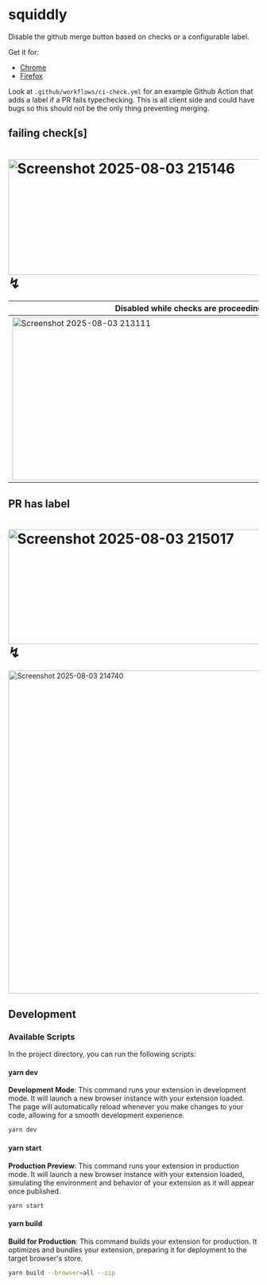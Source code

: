 # squiddly

Disable the github merge button based on checks or a configurable label.

Get it for:
- [Chrome](https://chromewebstore.google.com/detail/squiddly/keckkliciafiafmlgeepcgbiohbekjmn)  
- [Firefox](https://addons.mozilla.org/en-US/firefox/addon/squiddly/)

Look at `.github/workflows/ci-check.yml` for an example Github Action that adds a label if a PR fails typechecking.  This is all client side and could have bugs so this should not be the only thing preventing merging.

## failing check[s]



# <img width="544" height="233" alt="Screenshot 2025-08-03 215146" src="https://github.com/user-attachments/assets/c8bd7dec-ab35-4a77-b620-587f25107450" /> &#x21AF;

| Disabled while checks are proceeding | Disabled when checks have failed | 
|--------------------------------------|----------------------------------|
|<img width="711" height="328" alt="Screenshot 2025-08-03 213111" src="https://github.com/user-attachments/assets/da05bf51-baa9-46b1-9a93-06c09f3ed62c" />|<img width="698" height="329" alt="Screenshot 2025-08-03 213233" src="https://github.com/user-attachments/assets/3f97161d-27db-4679-b4b2-be93316dc96f" />|

## PR has label

# <img width="542" height="231" alt="Screenshot 2025-08-03 215017" src="https://github.com/user-attachments/assets/3054a41f-59ba-4853-b828-efa624524848" /> &#x21AF;

<img width="1346" height="650" alt="Screenshot 2025-08-03 214740" src="https://github.com/user-attachments/assets/fc2b5bb8-48d9-4902-9c8a-2879e39fa29e" />

## Development

### Available Scripts

In the project directory, you can run the following scripts:

#### yarn dev

**Development Mode**: This command runs your extension in development mode. It will launch a new browser instance with your extension loaded. The page will automatically reload whenever you make changes to your code, allowing for a smooth development experience.

```bash
yarn dev
```

#### yarn start

**Production Preview**: This command runs your extension in production mode. It will launch a new browser instance with your extension loaded, simulating the environment and behavior of your extension as it will appear once published.

```bash
yarn start
```

#### yarn build

**Build for Production**: This command builds your extension for production. It optimizes and bundles your extension, preparing it for deployment to the target browser's store.

```bash
yarn build --browser=all --zip
```
